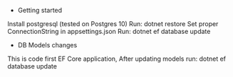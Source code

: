 ﻿* Getting started

Install postgresql (tested on Postgres 10)
Run:
dotnet restore
Set proper ConnectionString in appsettings.json
Run:
dotnet ef database update 

* DB Models changes

This is code first EF Core application, 
After updating models run:
dotnet ef database update 